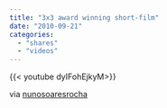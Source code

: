 ```yaml
---
title: "3x3 award winning short-film"
date: "2010-09-21"
categories:
  - "shares"
  - "videos"
---
```


<div style="width: 70vw;">{{< youtube dyIFohEjkyM>}}</div>

via [nunosoaresrocha](http://youtube.com/user/nunosoaresrocha)
